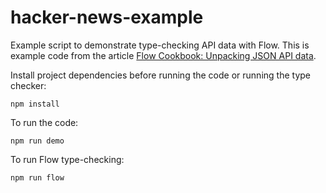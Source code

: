 # hacker-news-example

Example script to demonstrate type-checking API data with Flow.
This is example code from the article
[Flow Cookbook: Unpacking JSON API data](https://sitr.us/2016/12/20/flow-cookbook-unpacking-json.html).

Install project dependencies before running the code or running the type checker:

    npm install

To run the code:

    npm run demo

To run Flow type-checking:

    npm run flow
